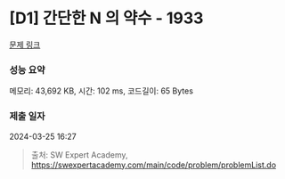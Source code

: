 # [D1] 간단한 N 의 약수 - 1933 

[문제 링크](https://swexpertacademy.com/main/code/problem/problemDetail.do?contestProbId=AV5PhcWaAKIDFAUq) 

### 성능 요약

메모리: 43,692 KB, 시간: 102 ms, 코드길이: 65 Bytes

### 제출 일자

2024-03-25 16:27



> 출처: SW Expert Academy, https://swexpertacademy.com/main/code/problem/problemList.do